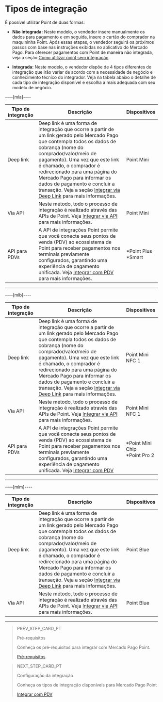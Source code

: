 # Tipos de integração

É possível utilizar Point de duas formas:

* **Não integrada:** Neste modelo, o vendedor insere manualmente os dados para pagamento e em seguida, insere o cartão do comprador na maquininha Point. Após essas etapas, o vendedor seguirá os próximos passos com base nas instruções exibidas no aplicativo do Mercado Pago. Para oferecer pagamentos com Point de maneira não integrada, veja a seção [Como utilizar point sem integração](/developers/pt/docs/mp-point/how-tos/how-to-use-point-without-integration). <br>

* **Integrada:** Neste modelo, o vendedor dispõe de 4 tipos diferentes de integração que irão variar de acordo com a necessidade de negócio e conhecimento técnico do integrador. Veja na tabela abaixo o detalhe de cada tipo de integração disponível e escolha a mais adequada com seu modelo de negócio.

----[mla]----

| Tipo de integração  | Descrição  | Dispositivos  |
| --- | --- | --- |
| Deep link  | Deep link é uma forma de integração que ocorre a partir de um link gerado pelo Mercado Pago que contempla todos os dados de cobrança (nome do comprador/valor/meio de pagamento). Uma vez que este link é chamado, o comprador é redirecionado para uma página do Mercado Pago para informar os dados de pagamento e concluir a transação.  Veja a seção [Integrar via Deep Link](/developers/pt/docs/mp-point/integration-configuration/integrate-mobile-devices/integrate-via-deep-linking) para mais informações.  | Point Mini  |
| Via API  | Neste método, todo o processo de integração é realizado através das APIs de Point. Veja [Integrar via API](/developers/pt/docs/mp-point/integration-configuration/integrate-mobile-devices/integrate-via-api) para mais informações.  | Point Mini  |
| API para PDVs  | A API de integrações Point permite que você conecte seus pontos de venda (PDV) ao ecossistema de Point para receber pagamentos nos terminais previamente configurados, garantindo uma experiência de pagamento unificada. Veja [Integrar com PDV](/developers/pt/docs/mp-point/integration-api/introduction) para mais informações. | *Point Plus <br> *Smart |

------------

----[mlb]----

| Tipo de integração  | Descrição  | Dispositivos  |
| --- | --- | --- |
| Deep link  | Deep link é uma forma de integração que ocorre a partir de um link gerado pelo Mercado Pago que contempla todos os dados de cobrança (nome do comprador/valor/meio de pagamento). Uma vez que este link é chamado, o comprador é redirecionado para uma página do Mercado Pago para informar os dados de pagamento e concluir a transação.  Veja a seção [Integrar via Deep Link](/developers/pt/docs/mp-point/integration-configuration/integrate-mobile-devices/integrate-via-deep-linking) para mais informações.  | Point Mini NFC 1  |
| Via API  | Neste método, todo o processo de integração é realizado através das APIs de Point. Veja [Integrar via API](/developers/pt/docs/mp-point/integration-configuration/integrate-mobile-devices/integrate-via-api) para mais informações.  | Point Mini NFC 1  |
| API para PDVs  | A API de integrações Point permite que você conecte seus pontos de venda (PDV) ao ecossistema de Point para receber pagamentos nos terminais previamente configurados, garantindo uma experiência de pagamento unificada. Veja [Integrar com PDV](/developers/pt/docs/mp-point/integration-api/introduction) | *Point Mini Chip <br> *Point Pro 2 |

------------

----[mlm]----

| Tipo de integração  | Descrição  | Dispositivos  |
| --- | --- | --- |
| Deep link  | Deep link é uma forma de integração que ocorre a partir de um link gerado pelo Mercado Pago que contempla todos os dados de cobrança (nome do comprador/valor/meio de pagamento). Uma vez que este link é chamado, o comprador é redirecionado para uma página do Mercado Pago para informar os dados de pagamento e concluir a transação.  Veja a seção [Integrar via Deep Link](/developers/pt/docs/mp-point/integration-configuration/integrate-mobile-devices/integrate-via-deep-linking) para mais informações.  | Point Blue  |
| Via API  | Neste método, todo o processo de integração é realizado através das APIs de Point. Veja [Integrar via API](/developers/pt/docs/mp-point/integration-configuration/integrate-mobile-devices/integrate-via-api) para mais informações.  | Point Blue  |

------------

> PREV_STEP_CARD_PT
>
> Pré-requisitos
>
> Conheça os pré-requisitos para integrar com Mercado Pago Point.
>
> [Pré-requisitos](/developers/pt/docs/mp-point/prerequisites)


> NEXT_STEP_CARD_PT
>
> Configuração da integração
>
> Conheça os tipos de integração disponíveis para Mercado Pago Point
>
> [Integrar com PDV](/developers/pt/docs/mp-point/integration-api/introduction)